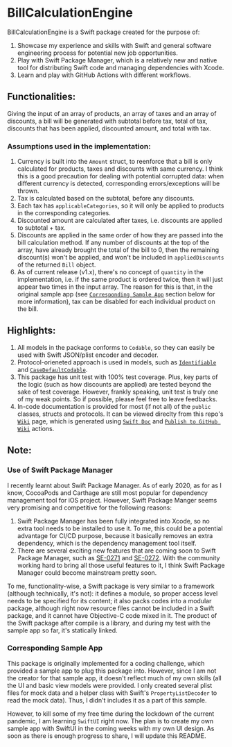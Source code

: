 # BillCalculationEngine

BillCalculationEngine is a Swift package created for the purpose of:
1. Showcase my experience and skills with Swift and general software engineering process for potential new job opportunities.
2. Play with Swift Package Manager, which is a relatively new and native tool for distributing Swift code and managing dependencies with Xcode.
3. Learn and play with GitHub Actions with different workflows.

## Functionalities:
Giving the input of an array of products, an array of taxes and an array of discounts, a bill will be generated with subtotal before tax, total of tax, discounts that has been applied, discounted amount, and total with tax.

### Assumptions used in the implementation:
1. Currency is built into the `Amount` struct, to reenforce that a bill is only calculated for products, taxes and discounts with same currency. I think this is a good precaution for dealing with potential corrupted data: when different currency is detected, corresponding errors/exceptions will be thrown.
2. Tax is calculated based on the subtotal, before any discounts.
3. Each tax has `applicableCategories`, so it will only be applied to products in the corresponding categories. 
4. Discounted amount are calculated after taxes, i.e. discounts are applied to subtotal + tax.
5. Discounts are applied in the same order of how they are passed into the bill calculation method. If any number of discounts at the top of the array, have already brought the total of the bill to 0, then the remaining discount(s) won't be applied, and won't be included in `appliedDiscounts` of the returned `Bill` object. 
6. As of current release (v1.x), there's no concept of `quantity` in the implementation, i.e. if the same product is ordered twice, then it will just appear two times in the input array. The reason for this is that, in the original sample app (see [`Corresponding Sample App`](#corresponding-sample-app) section below for more information), tax can be disabled for each individual product on the bill.


## Highlights:
1. All models in the package conforms to `Codable`, so they can easily be used with Swift JSON/plist encoder and decoder.
2. Protocol-orieneted approach is used in models, such as [`Identifiable`](https://github.com/rifeng-ding/bill-calculation-engine/wiki/Identifiable) and [`CaseDefaultCodable`](https://github.com/rifeng-ding/bill-calculation-engine/wiki/CaseDefaultCodable).
3. This package has unit test with 100% test coverage. Plus, key parts of the logic (such as how discounts are applied) are tested beyond the sake of test coverage. However, frankly speaking, unit test is truly one of my weak points. So if possible, please feel free to leave feedbacks.
4. In-code documentation is provided for most (if not all) of the `public` classes, structs and protocols. It can be viewed direclty from this repo's [`Wiki`](https://github.com/rifeng-ding/bill-calculation-engine/wiki) page, which is generated using [`Swift Doc`](https://github.com/marketplace/actions/swift-doc) and [`Publish to GitHub Wiki`](https://github.com/marketplace/actions/publish-to-github-wiki) actions.

## Note:
### Use of Swift Package Manager
I recently learnt about Swift Package Manager. As of early 2020, as for as I know, CocoaPods and Carthage are still most popular for dependency management tool for iOS project. However, Swift Package Manger seems very promising and competitive for the following reasons: 

1. Swift Package Manager has been fully integrated into Xcode, so no extra tool needs to be installed to use it. To me, this could be a potential advantage for CI/CD purpose, because it basically removes an extra dependency, which is the dependency management tool itself.
2. There are several exciting new features that are coming soon to Swift Package Manager, such as [SE-0271](https://github.com/apple/swift-evolution/blob/master/proposals/0271-package-manager-resources.md) and [SE-0272](https://github.com/apple/swift-evolution/blob/master/proposals/0272-swiftpm-binary-dependencies.md). With the community working hard to bring all those useful features to it, I think Swift Package Manager could become mainstream pretty soon.

To me, functionality-wise, a Swift package is very similar to a framework (although technically, it's not): it defines a module, so proper access level needs to be specified for its content; it also packs codes into a modular package, although right now resource files cannot be included in a Swift package, and it cannot have Objective-C code mixed in it. The product of the Swift package after compile is a library, and during my test with the sample app so far, it's statically linked.

### Corresponding Sample App
This package is originally implemented for a coding challenge, which provided a sample app to plug this package into. However, since I am not the creator for that sample app, it doesn't reflect much of my own skills (all the UI and basic view models were provided. I only created several plist files for mock data and a helper class with Swift's `PropertyListDecoder` to read the mock data). Thus, I didn't includes it as a part of this sample.

However, to kill some of my free time during the lockdown of the current pandemic, I am learning `SwiftUI` right now. The plan is to create my own sample app with SwiftUI in the coming weeks with my own UI design. As soon as there is enough progress to share, I will update this README.
